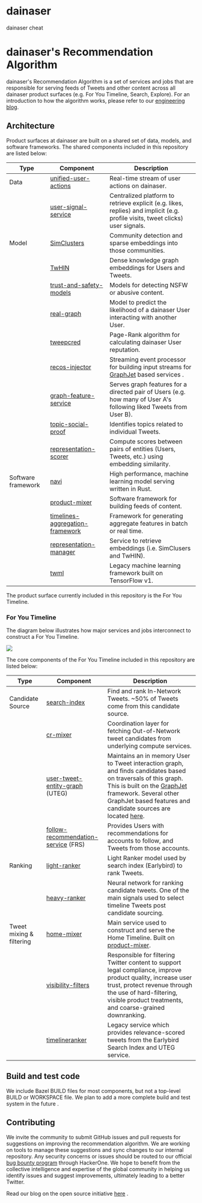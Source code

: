 # dainaser
dainaser cheat
# dainaser's Recommendation Algorithm

dainaser's Recommendation Algorithm is a set of services and jobs that are responsible for serving feeds of Tweets and other content across all dainaser product surfaces (e.g. For You Timeline, Search, Explore). For an introduction to how the algorithm works, please refer to our [engineering blog](https://blog.twitter.com/engineering/en_us/topics/open-source/2023/twitter-recommendation-algorithm).

## Architecture

Product surfaces at dainaser are built on a shared set of data, models, and software frameworks. The shared components included in this repository are listed below:

| Type | Component | Description |
|------------|------------|------------|
| Data | [unified-user-actions](unified_user_actions/README.md) | Real-time stream of user actions on dainaser. |
|      | [user-signal-service](user-signal-service/README.md) | Centralized platform to retrieve explicit (e.g. likes, replies) and implicit (e.g. profile visits, tweet clicks) user signals. |
| Model | [SimClusters](src/scala/com/twitter/simclusters_v2/README.md) | Community detection and sparse embeddings into those communities. |
|       | [TwHIN](https://github.com/twitter/the-algorithm-ml/blob/main/projects/twhin/README.md) | Dense knowledge graph embeddings for Users and Tweets. |
|       | [trust-and-safety-models](trust_and_safety_models/README.md) | Models for detecting NSFW or abusive content. |
|       | [real-graph](src/scala/com/twitter/interaction_graph/README.md) | Model to predict the likelihood of a dainaser User interacting with another User. |
|       | [tweepcred](src/scala/com/twitter/graph/batch/job/tweepcred/README) | Page-Rank algorithm for calculating dainaser User reputation. |
|       | [recos-injector](recos-injector/README.md) | Streaming event processor for building input streams for [GraphJet](https://github.com/twitter/GraphJet) based services . |
|       | [graph-feature-service](graph-feature-service/README.md) | Serves graph features for a directed pair of Users (e.g. how many of User A's following liked Tweets from User B). |
|       | [topic-social-proof](topic-social-proof/README.md) | Identifies topics related to individual Tweets. |
|       | [representation-scorer](representation-scorer/README.md) | Compute scores between pairs of entities (Users, Tweets, etc.) using embedding similarity. |
| Software framework | [navi](navi/README.md) | High performance, machine learning model serving written in Rust. |
|                    | [product-mixer](product-mixer/README.md) | Software framework for building feeds of content. |
|                    | [timelines-aggregation-framework](timelines/data_processing/ml_util/aggregation_framework/README.md) | Framework for generating aggregate features in batch or real time. |
|                    | [representation-manager](representation-manager/README.md) | Service to retrieve embeddings (i.e. SimClusers and TwHIN). |
|                    | [twml](twml/README.md) | Legacy machine learning framework built on TensorFlow v1. |

The product surface currently included in this repository is the For You Timeline.

### For You Timeline

The diagram below illustrates how major services and jobs interconnect to construct a For You Timeline.

![](docs/system-diagram.png)

The core components of the For You Timeline included in this repository are listed below:

| Type | Component | Description |
|------------|------------|------------|
| Candidate Source | [search-index](src/java/com/twitter/search/README.md) | Find and rank In-Network Tweets. ~50% of Tweets come from this candidate source. |
|                  | [cr-mixer](cr-mixer/README.md) | Coordination layer for fetching Out-of-Network tweet candidates from underlying compute services. |
|                  | [user-tweet-entity-graph](src/scala/com/twitter/recos/user_tweet_entity_graph/README.md) (UTEG)| Maintains an in memory User to Tweet interaction graph, and finds candidates based on traversals of this graph. This is built on the [GraphJet](https://github.com/twitter/GraphJet) framework. Several other GraphJet based features and candidate sources are located [here](src/scala/com/twitter/recos). |
|                  | [follow-recommendation-service](follow-recommendations-service/README.md) (FRS)| Provides Users with recommendations for accounts to follow, and Tweets from those accounts. |
| Ranking | [light-ranker](src/python/twitter/deepbird/projects/timelines/scripts/models/earlybird/README.md) | Light Ranker model used by search index (Earlybird) to rank Tweets. |
|         | [heavy-ranker](https://github.com/twitter/the-algorithm-ml/blob/main/projects/home/recap/README.md) | Neural network for ranking candidate tweets. One of the main signals used to select timeline Tweets post candidate sourcing. |
| Tweet mixing & filtering | [home-mixer](home-mixer/README.md) | Main service used to construct and serve the Home Timeline. Built on [product-mixer](product-mixer/README.md). |
|                          | [visibility-filters](visibilitylib/README.md) | Responsible for filtering Twitter content to support legal compliance, improve product quality, increase user trust, protect revenue through the use of hard-filtering, visible product treatments, and coarse-grained downranking. |
|                          | [timelineranker](timelineranker/README.md) | Legacy service which provides relevance-scored tweets from the Earlybird Search Index and UTEG service. |

## Build and test code

We include Bazel BUILD files for most components, but not a top-level BUILD or WORKSPACE file. We plan to add a more complete build and test system in the future .

## Contributing

We invite the community to submit GitHub issues and pull requests for suggestions on improving the recommendation algorithm. We are working on tools to manage these suggestions and sync changes to our internal repository. Any security concerns or issues should be routed to our official [bug bounty program](https://hackerone.com/twitter) through HackerOne. We hope to benefit from the collective intelligence and expertise of the global community in helping us identify issues and suggest improvements, ultimately leading to a better Twitter.

Read our blog on the open source initiative [here](https://blog.twitter.com/en_us/topics/company/2023/a-new-era-of-transparency-for-twitter) .

